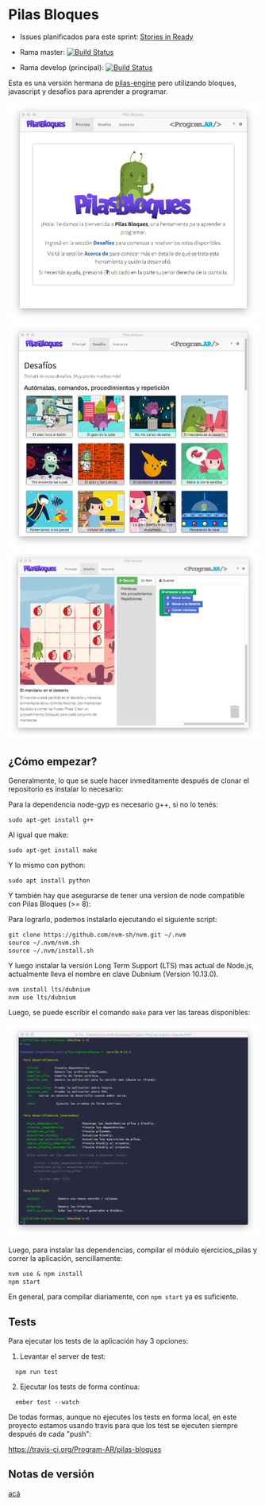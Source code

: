 Pilas Bloques
=============

- Issues planificados para este sprint: [Stories in Ready](https://github.com/orgs/Program-AR/projects/1)

- Rama master: [![Build Status](https://travis-ci.org/Program-AR/pilas-bloques.svg?branch=master)](https://travis-ci.org/Program-AR/pilas-bloques)
- Rama develop (principal): [![Build Status](https://travis-ci.org/Program-AR/pilas-bloques.svg?branch=develop)](https://travis-ci.org/Program-AR/pilas-bloques)

Esta es una versión hermana de [pilas-engine](http://www.pilas-engine.com.ar) pero
utilizando bloques, javascript y desafíos para aprender a programar.

![](screenshots/principal.png)
![](screenshots/desafios.png)
![](screenshots/editor.png)

¿Cómo empezar?
--------------

Generalmente, lo que se suele hacer inmeditamente después de clonar el repositorio es instalar lo necesario:

Para la dependencia node-gyp es necesario g++, si no lo tenés:
```
sudo apt-get install g++

```

Al igual que make:
```
sudo apt-get install make

```

Y lo mismo con python:
```
sudo apt install python

```
Y también hay que asegurarse de tener una version de node compatible con Pilas Bloques (>= 8):

Para lograrlo, podemos instalarlo ejecutando el siguiente script:
```
git clone https://github.com/nvm-sh/nvm.git ~/.nvm
source ~/.nvm/nvm.sh
source ~/.nvm/install.sh
```
Y luego instalar la versión Long Term Support (LTS) mas actual de Node.js, actualmente lleva el nombre en clave Dubnium (Version 10.13.0).

```
nvm install lts/dubnium
nvm use lts/dubnium 

```

Luego, se puede escribir el comando ``make`` para ver las tareas disponibles:

![](screenshots/make.png)

Luego, para instalar las dependencias, compilar el módulo ejercicios_pilas y correr la aplicación, sencillamente:

```
nvm use & npm install
npm start
```

En general, para compilar diariamente, con `npm start` ya es suficiente.


Tests
-----

Para ejecutar los tests de la aplicación hay 3 opciones:

1. Levantar el server de test:

```
  npm run test
```

2. Ejecutar los tests de forma contínua:


```
  ember test --watch
```

De todas formas, aunque no ejecutes los tests en forma local, en este
proyecto estamos usando travis para que los test se ejecuten siempre
después de cada "push":

https://travis-ci.org/Program-AR/pilas-bloques


Notas de versión
---------

[acá](notasDeVersion.md)
